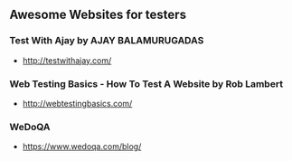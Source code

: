 
## Awesome Websites for testers
### Test With Ajay by AJAY BALAMURUGADAS
- http://testwithajay.com/
### Web Testing Basics - How To Test A Website by Rob Lambert
- http://webtestingbasics.com/
### WeDoQA
- https://www.wedoqa.com/blog/
